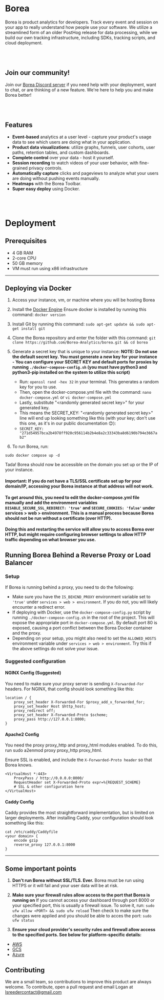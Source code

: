 # Borea
Borea is product analytics for developers. Track every event and session on your app to really understand how people use your software. 
We utilize a streamlined form of an older PostHog release for data processing, while we build our own tracking infrastructure, including SDKs, tracking scripts, and cloud deployment.

<br /><br />

## Join our community!

Join our [Borea Discord server](https://discord.gg/RNueFbmGnM) if you need help with your deployment, want to chat, or are thinking of a new feature. We're here to help you and make Borea better!

<br /><br />

## Features

- **Event-based** analytics at a user level - capture your product's usage data to see which users are doing what in your application.
- **Product data visualizations**: utilize graphs, funnels, user cohorts, user paths, retention tables, and  custom dashboards.
- **Complete control** over your data - host it yourself.
- **Session recording** to watch videos of your user behavior, with fine-grained privacy controls.
- **Automatically capture** clicks and pageviews to analyze what your users are doing without pushing events manually.
- **Heatmaps** with the Borea Toolbar.
- **Super easy deploy** using Docker.

<br /><br />

# Deployment

## Prerequisites
- 4 GB RAM
- 2-core CPU
- 50 GB memory
- VM must run using x86 infrastructure

---

## Deploying via Docker

1. Access your instance, vm, or machine where you will be hosting Borea

2. Install the [Docker Engine](https://docs.docker.com/engine/install/)
Ensure docker is installed by running this command:
`docker version`

3. Install Git by running this command:
`sudo apt-get update && sudo apt-get install git`

4. Clone the Borea repository and enter the folder with this command:
`git clone https://github.com/Borea-Analytics/borea.git && cd borea`

5. Generate a secret key that is unique to your instance:
**NOTE: Do not use the default secret key. You must generate a new key for your instance**
    **- You can configure your SECRET KEY and default ports for proxies by running `./docker-compose-config.sh` (you must have python3 and python3-pip installed on the system to utilize this script)**
	- Run: `openssl rand -hex 32` in your terminal. This generates a random key for you to use.
	- Then, open the docker-compose.yml file with the command: `nano docker-compose.yml` or `vi docker-compose.yml`
	- Lastly, substitute "\<randomly generated secret key\>" for your generated key.
	- This means the SECRET_KEY: "\<randomly generated secret key\>" line will end up looking something like this (with your key; don't use this one, as it's in our public documentation 😊):
	- `SECRET_KEY: "271d54957bca2b4978ff920c956114b2b4e8a2c33343ba8d6190b794e3667ab2"`

6. To run Borea, run:

`sudo docker compose up -d`

Tada! Borea should now be accessible on the domain you set up or the IP of your instance.

#### Important: If you do not have a TLS/SSL certificate set up for your domain/IP, accessing your Borea instance at that address will not work. 
#### To get around this, you need to edit the docker-compose.yml file manually and add the environment variables `DISABLE_SECURE_SSL_REDIRECT: 'true'` and `SECURE_COOKIES: 'false'` under services > web > environment. This is a manual process because Borea should not be run without a certificate (over HTTP). 
#### Doing this and restarting the service will allow you to access Borea over HTTP, but might require configuring browser settings to allow HTTP traffic depending on what browser you use.

## Running Borea Behind a Reverse Proxy or Load Balancer

### Setup

If Borea is running behind a proxy, you need to do the following:

- Make sure you have the `IS_BEHIND_PROXY` environment variable set to `'true'` under `services > web > environment`. If you do not, you will likely encounter a redirect error.
- If deploying with Docker, use the `docker-compose-config.py` script by running `./docker-compose-config.sh` in the root of the project. This will expose the appropriate port in `docker-compose.yml`. By default port 80 is exposed, causing a port conflict between the Borea Docker container and the proxy.
- Depending on your setup, you might also need to set the `ALLOWED_HOSTS` environment variable under `services > web > environment`. Try this if the above settings do not solve your issue.

### Suggested configuration

#### NGINX Config (Suggested)

You need to make sure your proxy server is sending `X-Forwarded-For` headers. For NGINX, that config should look something like this:
```
location / {
    proxy_set_header X-Forwarded-For $proxy_add_x_forwarded_for;
    proxy_set_header Host $http_host;
    proxy_redirect off;
    proxy_set_header X-Forwarded-Proto $scheme;
    proxy_pass http://127.0.0.1:8000;
}
```
#### Apache2 Config

You need the proxy proxy_http and proxy_html modules enabled. To do this, run sudo a2enmod proxy proxy_http proxy_html.

Ensure SSL is enabled, and include the `X-Forwarded-Proto header` so that Borea knows.

```
<VirtualHost *:443>
	ProxyPass / http://0.0.0.0:8000/
    RequestHeader set X-Forwarded-Proto expr=%{REQUEST_SCHEME}
    # SSL & other configuration here
</VirtualHost>
```
#### Caddy Config

Caddy provides the most straightforward implementation, but is limited on larger deployments. After installing Caddy, your configuration should look something like this:

```
cat /etc/caddy/Caddyfile
<your domain> {
    encode gzip
    reverse_proxy 127.0.0.1:8000
}
```

---

## Some important points
1. **Don't run Borea without SSL/TLS. Ever.**
Borea must be run using HTTPS or it will fail and your user data will be at risk. 

2. **Make sure your firewall rules allow access to the port that Borea is running on**
If you cannot access your dashboard through port 8000 or your specified port, this is usually a firewall issue. To solve it, run:
`sudo ufw allow <PORT> && sudo ufw reload`
Then check to make sure the changes were applied and you should be able to acces the port:
`sudo ufw status`
3. **Ensure your cloud provider's security rules and firewall allow access to the specified ports. See below for platform-specific details:**
- [AWS](https://repost.aws/knowledge-center/connect-http-https-ec2)
- [GCS](https://cloud.google.com/firewall/docs/firewalls)
- [Azure](https://learn.microsoft.com/en-us/azure/virtual-network/tutorial-filter-network-traffic?tabs=portal)

## Contributing

We are a small team, so contributions to improve this product are always welcome. To contribute, open a pull request and email Logan at lsreedercontact@gmail.com
